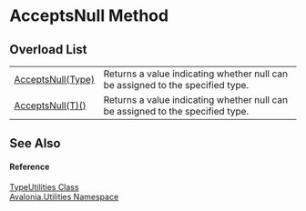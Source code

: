 # AcceptsNull Method


## Overload List
<table>
<tr>
<td><a href="M_Avalonia_Utilities_TypeUtilities_AcceptsNull">AcceptsNull(Type)</a></td>
<td>Returns a value indicating whether null can be assigned to the specified type.</td>
</tr>
<tr>
<td><a href="M_Avalonia_Utilities_TypeUtilities_AcceptsNull__1">AcceptsNull(T)()</a></td>
<td>Returns a value indicating whether null can be assigned to the specified type.</td>
</tr>
</table>

## See Also


#### Reference
<a href="T_Avalonia_Utilities_TypeUtilities">TypeUtilities Class</a>  
<a href="N_Avalonia_Utilities">Avalonia.Utilities Namespace</a>  
